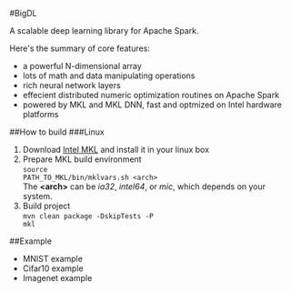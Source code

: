 #BigDL

A scalable deep learning library for Apache Spark.

Here's the summary of core features:
* a powerful N-dimensional array
* lots of math and data manipulating operations
* rich neural network layers
* effecient distributed numeric optimization routines on Apache Spark
* powered by MKL and MKL DNN, fast and optmized on Intel hardware platforms

##How to build
###Linux
1. Download [Intel MKL](https://software.intel.com/en-us/intel-mkl) and install it in your linux box
2. Prepare MKL build environment<br>  <code>source PATH_TO_MKL/bin/mklvars.sh &#60;arch&#62;</code><br>  The **&#60;arch&#62;** can be *ia32*, *intel64*, or *mic*, which depends on your system.
3. Build project<br>  <code>mvn clean package -DskipTests -P mkl</code>

##Example
* MNIST example
* Cifar10 example
* Imagenet example
